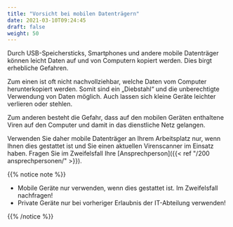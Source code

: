 ```yaml
---
title: "Vorsicht bei mobilen Datenträgern"
date: 2021-03-10T09:24:45
draft: false
weight: 50
---
```

Durch USB-Speichersticks, Smartphones und andere mobile Datenträger können leicht Daten auf und von Computern kopiert werden. Dies birgt erhebliche Gefahren.

Zum einen ist oft nicht nachvollziehbar, welche Daten vom Computer herunterkopiert werden. Somit sind ein „Diebstahl“ und die unberechtigte Verwendung von Daten möglich. Auch lassen sich kleine Geräte leichter verlieren oder stehlen.

Zum anderen besteht die Gefahr, dass auf den mobilen Geräten enthaltene Viren auf den Computer und damit in das dienstliche Netz gelangen.

Verwenden Sie daher mobile Datenträger an Ihrem Arbeitsplatz nur, wenn Ihnen dies gestattet ist und Sie einen aktuellen Virenscanner im Einsatz haben. Fragen Sie im Zweifelsfall Ihre [Ansprechperson]({{< ref "/200 ansprechpersonen/" >}}).

{{% notice note %}}

- Mobile Geräte nur verwenden, wenn dies gestattet ist. Im Zweifelsfall nachfragen!
- Private Geräte nur bei vorheriger Erlaubnis der IT-Abteilung verwenden!

{{% /notice %}}